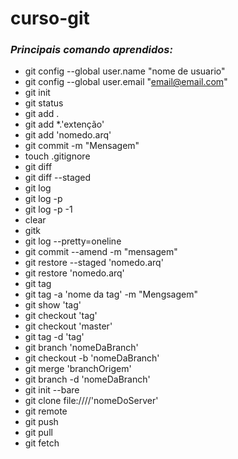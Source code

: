# curso-git

### _Principais comando aprendidos:_

- git config --global user.name "nome de usuario"
- git config --global user.email "email@email.com"
- git init
- git status
- git add .
- git add *.'extenção'
- git add 'nomedo.arq'
- git commit -m "Mensagem"
- touch .gitignore
- git diff
- git diff --staged
- git log
- git log -p
- git log -p -1
- clear
- gitk
- git log --pretty=oneline
- git commit --amend -m "mensagem"
- git restore --staged 'nomedo.arq'
- git restore 'nomedo.arq'
- git tag
- git tag -a 'nome da tag' -m "Mengsagem"
- git show 'tag'
- git checkout 'tag'
- git checkout 'master'
- git tag -d 'tag'
- git branch 'nomeDaBranch'
- git checkout -b 'nomeDaBranch'
- git merge 'branchOrigem'
- git branch -d 'nomeDaBranch'
- git init --bare
- git clone file:////'nomeDoServer'
- git remote
- git push
- git pull
- git fetch
